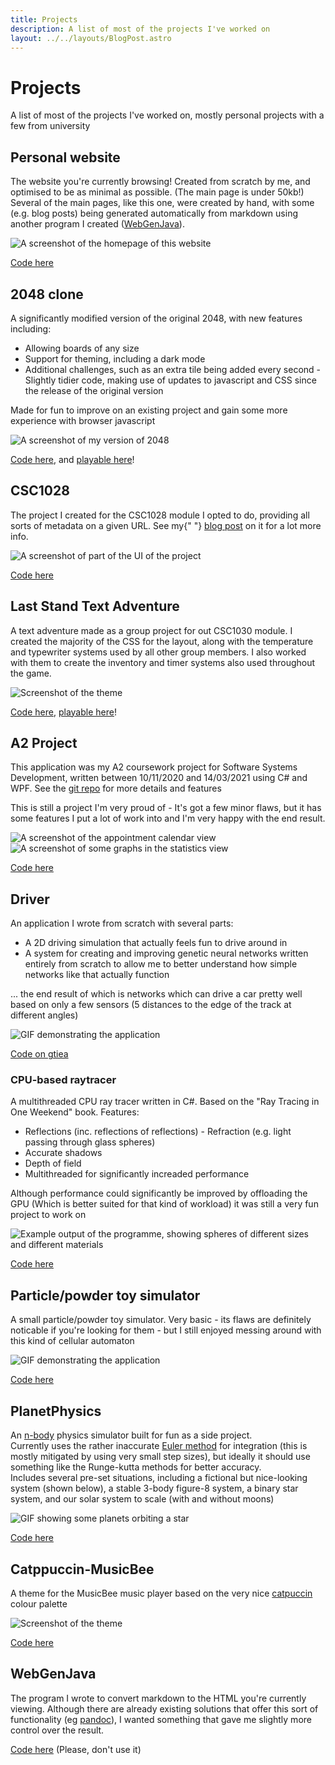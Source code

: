 ```yaml
---
title: Projects
description: A list of most of the projects I've worked on
layout: ../../layouts/BlogPost.astro
---
```


# Projects

A list of most of the projects I've worked on, mostly personal projects with a few from university

## Personal website

The website you're currently browsing! Created from scratch by me, and optimised to be as minimal as possible.
(The main page is under 50kb!) Several of the main pages, like this one, were created by hand, with some (e.g.
blog posts) being generated automatically from markdown using another program I created ([WebGenJava](#WebGenJava)).

![A screenshot of the homepage of this website](./imgs/website.webp)

[Code here](https://codeberg.org/james-mck/pages)

## 2048 clone

A significantly modified version of the original 2048, with new features including:

- Allowing boards of any size
- Support for theming, including a dark mode
- Additional challenges, such as an extra tile being added every second - Slightly tidier code, making use of updates
  to javascript and CSS since the release of the original version

Made for fun to improve on an existing project and gain some more experience with browser javascript

![A screenshot of my version of 2048](./imgs/2048.webp)

[Code here](https://github.com/James-McK/2048), and [playable here](https://2048.mck.is/)!

## CSC1028

The project I created for the CSC1028 module I opted to do, providing all sorts of metadata on a given URL. See my{" "}
[blog post](https://mck.is/CSC1028/) on it for a lot more info.

![A screenshot of part of the UI of the project](./imgs/1028.png)

[Code here](https://github.com/James-McK/PlanetPhysics)

## Last Stand Text Adventure

A text adventure made as a group project for out CSC1030 module. I created the majority of the CSS for the layout, along with
the temperature and typewriter systems used by all other group members. I also worked with them to create the inventory and
timer systems also used throughout the game.

![Screenshot of the theme](./imgs/last-stand.webp)

[Code here](https://github.com/James-McK/LastStand), [playable here](https://last-stand.mck.is/)!

## A2 Project

This application was my A2 coursework project for Software Systems Development, written between 10/11/2020 and 14/03/2021 using
C# and WPF. See the [git repo](https://github.com/James-McK/A2-Project) for more details and features

This is still a project I'm very proud of - It's got a few minor flaws, but it has some features I put a lot of work into and
I'm very happy with the end result.

![A screenshot of the appointment calendar view](./imgs/a2-cal.webp)
![A screenshot of some graphs in the statistics view](./imgs/a2-stats.webp)

[Code here](https://github.com/James-McK/A2-Project)

## Driver

An application I wrote from scratch with several parts:

- A 2D driving simulation that actually feels fun to drive around in
- A system for creating and improving genetic neural networks written entirely from scratch to allow me to better understand how
  simple networks like that actually function

... the end result of which is networks which can drive a car pretty well based on only a few sensors (5 distances to the edge
of the track at different angles)

![GIF demonstrating the application](./imgs/driver.gif)

<a href="https://github.com/James-McK/MonoGameDriver">Code on gtiea</a>

### CPU-based raytracer

A multithreaded CPU ray tracer written in C#. Based on the "Ray Tracing in One Weekend" book. Features:

- Reflections (inc. reflections of reflections) - Refraction (e.g. light passing through glass spheres)
- Accurate shadows
- Depth of field
- Multithreaded for significantly increaded performance

Although performance could significantly be improved by offloading the GPU (Which is better suited for that kind of workload) it
was still a very fun project to work on

![Example output of the programme, showing spheres of different sizes and different materials](./imgs/rtWeekend.webp)

[Code here](https://github.com/James-McK/RTWeekend)

## Particle/powder toy simulator

A small particle/powder toy simulator. Very basic - its flaws are definitely noticable if you're looking for them - but I still
enjoyed messing around with this kind of cellular automaton

![GIF demonstrating the application](./imgs/powdertoy.gif)

[Code here](https://github.com/James-McK/ParticleSim)

## PlanetPhysics

An [n-body](https://en.wikipedia.org/wiki/N-body_problem) physics simulator built for fun as a side project.  
Currently uses the rather inaccurate [Euler method](https://en.wikipedia.org/wiki/Euler_method) for integration (this
is mostly mitigated by using very small step sizes), but ideally it should use something like the Runge-kutta methods for better
accuracy.  
Includes several pre-set situations, including a fictional but nice-looking system (shown below), a stable 3-body figure-8
system, a binary star system, and our solar system to scale (with and without moons)

![GIF showing some planets orbiting a star](./imgs/planets.gif)

[Code here](https://github.com/James-McK/PlanetPhysics)

## Catppuccin-MusicBee

A theme for the MusicBee music player based on the very nice [catpuccin](https://github.com/catppuccin/catppuccin) colour palette

![Screenshot of the theme](./imgs/catppuccin-musicbee.webp)

[Code here](https://github.com/James-McK/Catppuccin-MusicBee)

## WebGenJava

The program I wrote to convert markdown to the HTML you're currently viewing. Although there are already existing solutions that
offer this sort of functionality (eg [pandoc](https://pandoc.org/)), I wanted something that gave me slightly more
control over the result.

[Code here](https://github.com/James-McK/WebGenJava) (Please, don't use it)
